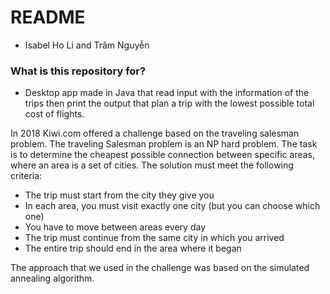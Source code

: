 # README #

* Isabel Ho Li and Trâm Nguyễn

### What is this repository for? ###
* Desktop app made in Java that read input with the information of the trips then print the output that plan a trip with the lowest possible total cost of flights.

In 2018 Kiwi.com offered a challenge based on the traveling salesman problem. The traveling Salesman problem is an NP hard problem. The task is to determine the cheapest possible connection between specific areas, where an area is a set of cities. The solution must meet the following criteria:

* The trip must start from the city they give you
* In each area, you must visit exactly one city (but you can choose which one)
* You have to move between areas every day
* The trip must continue from the same city in which you arrived
* The entire trip should end in the area where it began

The approach that we used in the challenge was based on the simulated annealing algorithm.
